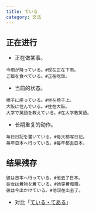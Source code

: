 ```yaml
---
title: ている
category: 文法
---
```


## 正在进行

- 正在做某事。

```example
今雨が降っている。#现在正在下雨。
ご飯を食べている。#正在吃饭。
```

- 当前的状态。

```example
椅子に座っている。#坐在椅子上。
大阪に住んでいる。#住在大阪。
大学で英語を教えている。#在大学教英语。
```

- 长期重复的动作。

```example
毎日日記を書いている。#每天都写日记。
毎年日本へ行っている。#每年都去日本。
```

## 结果残存

```example
彼は日本へ行っている。#他去了日本。
彼女は着物を着ている。#她穿着和服。
彼は今出かけている。#他现在出去了。
```

- 对比「[ている・てある](teiru-tearu)」
